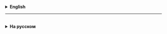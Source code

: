 <details>
  <summary style="cursor: pointer;"><b>English</b></summary>

Glossary of terms:
**Exception** - exception, special situation (translated from English)
**Error** - error.
**Throw** - throw.
**try** - try, attempt.
**catch** - catch, catch
**message** - message

**Briefly:**

An error in a method interrupts its work at the point of origin of the error, and destroys the entire stack of functions. In this case, Java creates and "throws" a special object characterizing the error (the object is created on the basis of a class built into Java).
All such objects inherit the **Throwable** class (written with a capital letter), translated as "throwable".

All heirs of **Throwable** are divided into two categories: **Error** and **Exception**.
Error - these are errors with which nothing can be done. For example, lack of memory.
The second category, Exception - exceptional situations caused by an incorrect state of the program.
There are two types of errors: checked and unchecked.
The compiler "sees" the first type and forces the programmer to react to them somehow.
The developer decides how to react to unchecked errors (and whether to react at all).

Error handling is performed using the try-catch-finally construct.
In the try blocks, we specify what to do if everything is OK.
In the catch block, we handle errors.
The finally block is executed in any case.

We can create our own errors and "throw" them using the throw keyword.
If we want to create a checked exception, we can inherit the Exception class.
If an unchecked exception, we inherit the RuntimeException class.

If we encounter a checked exception, but do not want to handle it in this method using try-catch, and decide to throw this exception to the calling method, we can use the throws keyword in the method signature.

### Syntax
`try { // try
// Block of code to try

}
catch(Exception e) { // catch
// Block of code to handle errors
}`

#### Explanations
The **try** statement allows you to define a block of code
to be tested for errors while it is being executed.

The **catch** statement allows you to define a block of code
to be executed, if an error occurs in the try block.
The **try and catch keywords come in pairs**:

Many exceptions and user errors can be handled by yourself using if, BUT WHY?
Java developers provide standard tools for this -
the Throwable class (a descendant of the Object class) and its methods.

**Examples:**
1. Division by 0;
2. Array out of bounds;
3. Checking user input for correctness.

A good article with examples:
https://www.geeksforgeeks.org/flow-control-in-try-catch-finally-in-java/

**Algorithm for using try ... catch**
1. If the program crashes (the exit code is not 0), work with the user is stopped
2. then we look at the diagnostics - what is printed at the moment the program crashes, there are indications of the line numbers
   in the code where errors occur
3. These lines need to be "dressed" with the try ... catch construct

## Checked and UNchecked exceptions
Checked errors (exception) - ~~by whom~~ or what are they checked?

- **checked** -> these are the exceptions that are checked by the Java compiler, we simply will not be allowed to run the application, it is better to use them when writing your own applications.

- **UNchecked** - these are the ones that are not checked by the compiler, they are better to use when writing an application using third-party libraries or frameworks.



</details>

<hr>

<details style="padding-top: 18px">
  <summary style="cursor: pointer;"><b>На русском</b></summary>

# Exceptions

Словарь терминов:
**Exception** - исключение, особая ситуация (перевод с английского)
**Error** - ошибка.
**Throw** - бросать.
**try** - пробовать, пытаться.
**catch** - ловить, поймать
**message** - сообщение

**Кратко:**

Ошибка в методе, прерывает его работы в точке происхождения ошибки, и разрушает весь стек функций. При этом Java создает и "пробрасывает" специальный объект характеризующий ошибку (объект создается на базе встроеного в Java класса).
Все такие объекты наследуют классу **Throwable** (написан с большой буквы), в переводе - "бросаемый".

Все наследники **Throwable** делятся на две категории: **Error** и **Exception**.
Error - это ошибки с которыми ничего сделать нельзя. Например, нехватка памяти.
Вторая категория, Exception - исключительные ситуации вызванные некорректным состоянием программы.
Ошибки бывают двух типов: checked (проверяемые) и unchecked (непроверяемые).
Первый тип компилятор "видит" и заставляет программиста как-то на них отреагировать.
Как реагировать на непроверяемые ошибки (и реагировать ли вообще), решает сам разработчик.

Обработка ошибок осуществляется при помощи конструкции try-catch-finally.
В блоки try мы указываем, что делать если все нормально.
В блоке catch обрабатываем ошибки.
Блок finally выполняется в любой случае.

Мы можем создавать свои ошибки и "бросать" их при помощи ключевого слова throw.
Если мы хотим создать проверяемое исключение, то можно наследовать классу Exception.
Если непроверяемое, то наследуем классу RuntimeException.

Если мы столкнулись с проверяемым исключением, но не хотим его обрабатывать в данном методе при помощи try-catch, и решили пробросить это исключение в вызывающий метод, то можно воспользоваться ключевым словом throws в сигнатуре метода.

### Синтаксис
`try { // попытаться
//  Block of code to try

}
catch(Exception e) { // схватить
//  Block of code to handle errors
}`

#### Пояснения
The **try** statement allows you to define a block of code
to be tested for errors while it is being executed.

The **catch** statement allows you to define a block of code
to be executed, if an error occurs in the try block.
The **try and catch keywords come in pairs**:

Многие исключения и ошибки пользователя можно обрабатывать самому с помощью if, НО ЗАЧЕМ?
Разработчики Java предоставляют стандартный инструментарий для этого -
это класс Throwable (потомок класса Object) и его методы.

**Примеры:**
1. Деление на 0;
2. Выход за пределы массива;
3. Проверка ввода пользователя на корректность.

Хорошая статья с примерами:
https://www.geeksforgeeks.org/flow-control-in-try-catch-finally-in-java/

**Алгоритм применения try ... catch**
1. Ели программа падает (код окончания не равен 0), работа с пользователем прекращается
2. то смотрим на дигностику - то, что печатается в момент падения программы, там есть указания на номера строк
   в коде, в которых происходят ошибки
3. На эти строки надо "одеть" конструкцию try ... catch

## Проверяемые и НЕпроверяемые исключения
Проверяемые ошибки (exception)- ~~кем~~ или чем проверяются?

- **проверяемые** -> это те exceptions, которые **проверяются компиллятором Java**, нам просто не дадут запустить приложение, их лучше использовать при написании собственных приложений.

- **НЕпроверяемые** - это те, которые не проверяются копмпилятором, их лучше использовать, когда пишем приложение с использованием сторонних библиотек или фреймворков.

</details>

